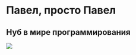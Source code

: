 # Павел, просто Павел
## Нуб в мире программирования
![](https://www.oldgames.sk/docs/kings-bounty/legend/images/units/emeraldgreendragon.png)
